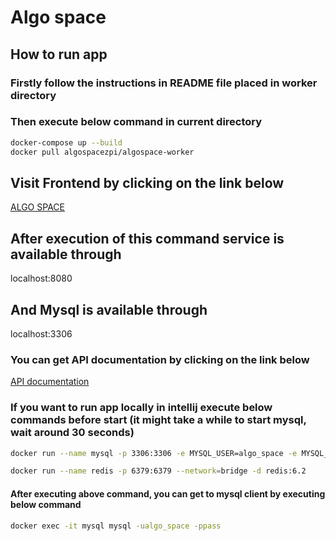 # Algo space

## How to run app

### Firstly follow the instructions in README file placed in worker directory

### Then execute below command in current directory

```bash
docker-compose up --build
docker pull algospacezpi/algospace-worker
```

## Visit Frontend by clicking on the link below

[ALGO SPACE](http://localhost:3000/)

## After execution of this command service is available through

localhost:8080

## And Mysql is available through

localhost:3306

### You can get API documentation by clicking on the link below

[API documentation](http://localhost:8080/swagger-ui.html)

### If you want to run app locally in intellij execute below commands before start (it might take a while to start mysql, wait around 30 seconds)

```bash
docker run --name mysql -p 3306:3306 -e MYSQL_USER=algo_space -e MYSQL_ROOT_PASSWORD=pass -e MYSQL_PASSWORD=pass -e MYSQL_DATABASE=algo_space -d mysql:8.0.30
```

```bash
docker run --name redis -p 6379:6379 --network=bridge -d redis:6.2
```

#### After executing above command, you can get to mysql client by executing below command

```bash
docker exec -it mysql mysql -ualgo_space -ppass
```
